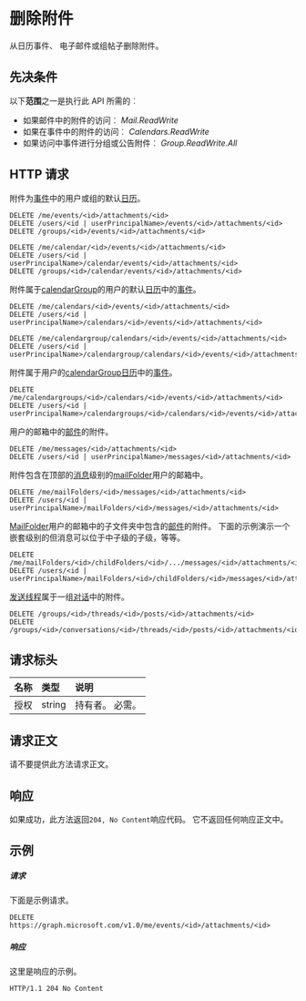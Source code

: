 # <a name="delete-attachment"></a>删除附件

从日历事件、 电子邮件或组帖子删除附件。
## <a name="prerequisites"></a>先决条件
以下**范围**之一是执行此 API 所需的︰

* 如果邮件中的附件的访问︰ *Mail.ReadWrite*
* 如果在事件中的附件的访问︰ *Calendars.ReadWrite*
* 如果访问中事件进行分组或公告附件︰ *Group.ReadWrite.All*

## <a name="http-request"></a>HTTP 请求
<!-- { "blockType": "ignored" } -->
附件为[事件](../resources/event.md)中的用户或组的默认[日历](../resources/calendar.md)。
```http
DELETE /me/events/<id>/attachments/<id>
DELETE /users/<id | userPrincipalName>/events/<id>/attachments/<id>
DELETE /groups/<id>/events/<id>/attachments/<id>

DELETE /me/calendar/<id>/events/<id>/attachments/<id>
DELETE /users/<id | userPrincipalName>/calendar/events/<id>/attachments/<id>
DELETE /groups/<id>/calendar/events/<id>/attachments/<id>
```
附件属于[calendarGroup](../resources/calendargroup.md)的用户的默认[日历](../resources/calendar.md)中的[事件](../resources/event.md)。
```http
DELETE /me/calendars/<id>/events/<id>/attachments/<id>
DELETE /users/<id | userPrincipalName>/calendars/<id>/events/<id>/attachments/<id>

DELETE /me/calendargroup/calendars/<id>/events/<id>/attachments/<id>
DELETE /users/<id | userPrincipalName>/calendargroup/calendars/<id>/events/<id>/attachments/<id>
```
附件属于用户的[calendarGroup](../resources/calendargroup.md)[日历](../resources/calendar.md)中的[事件](../resources/event.md)。
```http
DELETE /me/calendargroups/<id>/calendars/<id>/events/<id>/attachments/<id>
DELETE /users/<id | userPrincipalName>/calendargroups/<id>/calendars/<id>/events/<id>/attachments/<id>
```
用户的邮箱中的[邮件](../resources/message.md)的附件。
```http
DELETE /me/messages/<id>/attachments/<id>
DELETE /users/<id | userPrincipalName>/messages/<id>/attachments/<id>
```
附件包含在顶部的[消息](../resources/message.md)级别的[mailFolder](../resources/mailfolder.md)用户的邮箱中。
```http
DELETE /me/mailFolders/<id>/messages/<id>/attachments/<id>
DELETE /users/<id | userPrincipalName>/mailFolders/<id>/messages/<id>/attachments/<id>
```
[MailFolder](../resources/mailfolder.md)用户的邮箱中的子文件夹中包含的[邮件](../resources/message.md)的附件。  下面的示例演示一个嵌套级别的但消息可以位于中子级的子级，等等。
```http
DELETE /me/mailFolders/<id>/childFolders/<id>/.../messages/<id>/attachments/<id>
DELETE /users/<id | userPrincipalName>/mailFolders/<id>/childFolders/<id>/messages/<id>/attachments/<id>
```
[发送](../resources/post.md)[线程](../resources/conversationthread.md)属于一组[对话](../resources/conversation.md)中的附件。
```http
DELETE /groups/<id>/threads/<id>/posts/<id>/attachments/<id>
DELETE /groups/<id>/conversations/<id>/threads/<id>/posts/<id>/attachments/<id>
```
## <a name="request-headers"></a>请求标头
| 名称       | 类型 | 说明|
|:---------------|:--------|:----------|
| 授权  | string  | 持有者<token>。 必需。 |

## <a name="request-body"></a>请求正文
请不要提供此方法请求正文。


## <a name="response"></a>响应
如果成功，此方法返回`204, No Content`响应代码。 它不返回任何响应正文中。

## <a name="example"></a>示例
##### <a name="request"></a>请求
下面是示例请求。
<!-- {
  "blockType": "request",
  "name": "delete_attachment"
}-->
```http
DELETE https://graph.microsoft.com/v1.0/me/events/<id>/attachments/<id>
```
##### <a name="response"></a>响应
这里是响应的示例。
<!-- {
  "blockType": "response",
  "truncated": true
} -->
```http
HTTP/1.1 204 No Content
```
<!-- uuid: 8fcb5dbc-d5aa-4681-8e31-b001d5168d79
2015-10-25 14:57:30 UTC -->
<!-- {
  "type": "#page.annotation",
  "description": "Delete attachment",
  "keywords": "",
  "section": "documentation",
  "tocPath": ""
}-->
